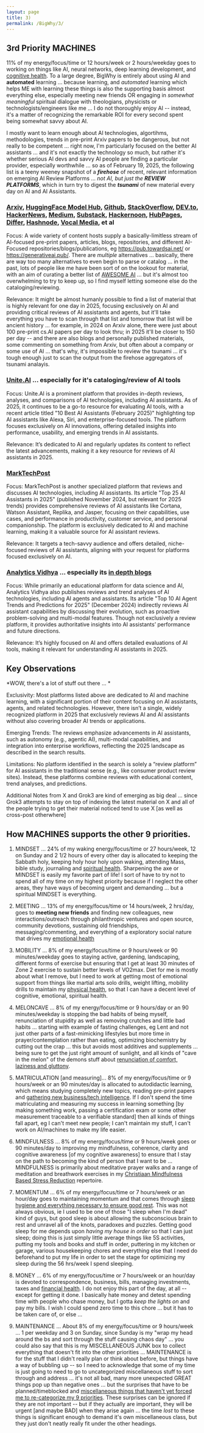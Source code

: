 ```yaml
---
layout: page
title: 3)
permalink: /BigWhy/3/
---
```



## 3rd Priority MACHINES 

11% of my energy/focus/time or 12 hours/week or 2 hours/weekday goes to working on things like AI, neural networks, deep learning development, and [cognitive health](https://bigwhypro.github.io/BigWhy/3/). To a large degree, BigWhy is entirely about using AI and **automated** learning ... because learning, and *automated* learning which helps ME with learning these things is also the supporting basis almost everything else, especially meeting new friends OR engaging in *somewhat meaningful* spiritual dialogue with theologians, physicists or technologists/engineers like me ... I do not thoroughly enjoy AI -- instead, it's a matter of recognizing the remarkable ROI for every second spent being somewhat savvy about AI.

I mostly want to learn enough about AI technologies, algortihms, methodologies, trends in pre-print Arxiv papers to be dangerous, but not really to be competent ... right now, I'm particularly focused on the better AI assistants ... and it's not exactly the technology so much, but rather it's whether serious AI devs and savvy AI people are finding a particular provider, especially worthwhile ... so as of February 19, 2025, the following list is a teeny weeney snapshot of a ***firehose*** of recent, relevant information on emerging AI Review Platforms ... *not AI, but just the* ***REVIEW PLATFORMS***, which in turn try to digest the ***tsunami*** of new material every day on AI and AI Assistants.

### [Arxiv](https://arxiv.org/list/cs.AI/recent), [HuggingFace Model Hub](https://huggingface.co/models), [Github](https://github.com/search?q=Awesome%20AI&type=repositories), [StackOverflow](https://stackoverflow.com/questions/tagged/artificial-intelligence?tab=Votes), [DEV.to](https://dev.to/leamsigc/top-10-trending-github-repositories-january-2025-1f24), [HackerNews](https://hn.algolia.com/?q=AI), [Medium](https://medium.com/search?q=AI), [Substack](https://substack.com/search/AI?utm_source=global-search), [Hackernoon](https://hackernoon.com/search?query=AI), [HubPages](https://discover.hubpages.com/search?query=AI), [Differ](https://differ.blog/#artificial-intelligence), [Hashnode](https://hashnode.com/search?q=AI), [Vocal Media](https://vocal.media/explore?f=posts&s=AI), et al 

Focus: A wide variety of content hosts supply a basically-limitless stream of AI-focused pre-print papers, articles, blogs, repositories, and different AI-Focused repositories/blogs/publications, eg https://pub.towardsai.net/ or https://generativeai.pub/. There are *multiple* alternatives ... basically, there are way too many alternatives to even begin to parse or catalog ... in the past, lots of people like me have been sort of on the lookout for material, with an aim of curating a better list of [AWESOME AI](https://github.com/search?q=Awesome%20AI&type=repositories) ... but it's almost too overwhelming to try to keep up, so I find myself letting someone else do the cataloging/reviewing.

Relevance: It might be almost humanly possible to find a list of material that is highly relevant for one day in 2025, focusing exclusively on AI and providing critical reviews of AI assistants and agents, but it'll take everything you have to scan through that list and tomorrow that list will be ancient history ... for example, in 2024 on Arxiv alone, there were just about 100 pre-print cs.AI papers per day to look thru; in 2025 it'll be closer to 150 per day -- and there are also blogs and personally published materials, some commenting on something from Arxiv, but often about a company or some use of AI ... that's why, it's impossible to review the tsunami ... it's tough enough just to scan the output from the firehose aggregators of tsunami analayis. 

### [Unite.AI](https://www.unite.ai/) ... especially for it's cataloging/review of **AI tools**  

Focus: Unite.AI is a prominent platform that provides in-depth reviews, analyses, and comparisons of AI technologies, including AI assistants. As of 2025, it continues to be a go-to resource for evaluating AI tools, with a recent article titled "10 Best AI Assistants (February 2025)" highlighting top AI assistants like Alexa, Siri, and enterprise-focused tools. The platform focuses exclusively on AI innovations, offering detailed insights into performance, usability, and emerging trends in AI assistants.

Relevance: It’s dedicated to AI and regularly updates its content to reflect the latest advancements, making it a key resource for reviews of AI assistants in 2025.

### [MarkTechPost](https://www.marktechpost.com/)   

Focus: MarkTechPost is another specialized platform that reviews and discusses AI technologies, including AI assistants. Its article "Top 25 AI Assistants in 2025" (published November 2024, but relevant for 2025 trends) provides comprehensive reviews of AI assistants like Cortana, Watson Assistant, Replika, and Jasper, focusing on their capabilities, use cases, and performance in productivity, customer service, and personal companionship. The platform is exclusively dedicated to AI and machine learning, making it a valuable source for AI assistant reviews.

Relevance: It targets a tech-savvy audience and offers detailed, niche-focused reviews of AI assistants, aligning with your request for platforms focused exclusively on AI.

### [Analytics Vidhya](https://www.analyticsvidhya.com/)  ... especially its [in depth blogs](https://www.analyticsvidhya.com/blog/)

Focus: While primarily an educational platform for data science and AI, Analytics Vidhya also publishes reviews and trend analyses of AI technologies, including AI agents and assistants. Its article "Top 10 AI Agent Trends and Predictions for 2025" (December 2024) indirectly reviews AI assistant capabilities by discussing their evolution, such as proactive problem-solving and multi-modal features. Though not exclusively a review platform, it provides authoritative insights into AI assistants’ performance and future directions.

Relevance: It’s highly focused on AI and offers detailed evaluations of AI tools, making it relevant for understanding AI assistants in 2025.


## Key Observations

*WOW, there's a lot of stuff out there ... *

Exclusivity: Most platforms listed above are dedicated to AI and machine learning, with a significant portion of their content focusing on AI assistants, agents, and related technologies. However, there isn’t a single, widely recognized platform in 2025 that exclusively reviews AI and AI assistants without also covering broader AI trends or applications.

Emerging Trends: The reviews emphasize advancements in AI assistants, such as autonomy (e.g., agentic AI), multi-modal capabilities, and integration into enterprise workflows, reflecting the 2025 landscape as described in the search results.

Limitations: No platform identified in the search is solely a “review platform” for AI assistants in the traditional sense (e.g., like consumer product review sites). Instead, these platforms combine reviews with educational content, trend analyses, and predictions.

Additional Notes from X and Grok3 are kind of emerging as big deal ... since Grok3 attempts to stay on top of indexing the latest material on X and all of the people trying to get their material noticed tend to use X [as well as cross-post otherwhere]

## How MACHINES supports the other 9 priorities.

1) MINDSET ... 24% of my waking energy/focus/time or 27 hours/week, 12 on Sunday and 2 1/2 hours of every other day is allocated to keeping the Sabbath holy, keeping holy hour holy upon waking, attending Mass, bible study, journaling and [spiritual health](https://bigwhypro.github.io/BigWhy/Spiritual/). Sharpening the axe or MINDSET is easily my favorite part of life! I sort of have to try not to spend all of my time on my highest priority because if I neglect the other areas, they have ways of becoming urgent and demanding ... but a spiritual MINDSET is everything.

2) MEETING ... 13% of my energy/focus/time or 14 hours/week, 2 hrs/day, goes to **meeting new friends** and finding new colleagues, new interactions/outreach through philanthropic ventures and open source, community devotions, sustaining old friendships, messaging/commenting, and everything of a exploratory social nature that drives my [emotional health](https://bigwhypro.github.io/BigWhy/2/)

4) MOBILITY ... 8% of my energy/focus/time or 9 hours/week or 90 minutes/weekday goes to staying active, gardening, landscaping, different forms of exercise but ensuring that I get at least 30 minutes of Zone 2 exercise to sustain better levels of VO2max. Diet for me is mostly about what I remove, but I need to work at getting most of emotional support from things like martial arts solo drills, weight lifting, mobility drills to maintain my [physical health](https://bigwhypro.github.io/BigWhy/4/), so that I can have a decent level of cognitive, emotional, spiritual health.

5) MELONCAVE ... 8% of my energy/focus/time or 9 hours/day or an 90 minutes/weekday is stopping the bad habits of being myself, renunciation of stupidity as well as removing crutches and little bad habits ...  starting with example of fasting challenges, eg Lent and not just other parts of a fast-mimicking lifestyles but more time in prayer/contemplation rather than eating, optimizing biochemistry by cutting out the crap ... this but avoids most additives and supplements ... being sure to get the just right amount of sunlight, and all kinds of "cave in the melon" of the demons stuff about [renunciation of comfort, laziness and gluttony](https://bigwhypro.github.io/BigWhy/5/).

6) MATRICULATION [and measuring]... 8% of my energy/focus/time or 9 hours/week or an 90 minutes/day is allocated to autodidactic learning, which means studying completely new topics, reading pre-print papers and [gathering new business/tech intelligence](https://bigwhypro.github.io/BigWhy/6/). If I don't spend the time matriculating and measuring my success in learning something [by making something work, passing a certification exam or some other measurement traceable to a verifiable standard] then all kinds of things fall apart, eg I can't meet new people; I can't maintain my stuff, I can't work on AI/machines to make my life easier.

7) MINDFULNESS ... 8% of my energy/focus/time or 9 hours/week goes or 90 minutes/day to improving my mindfulness, coherence, clarity and cognitive awareness [of my cognitive awareness] to ensure that I stay on the path to becoming the kind of person that I want to be ... MINDFULNESS is primarily about meditative prayer walks and a range of meditation and breathwork exercises in my [Christiaan Mindfulness Based Stress Reduction](https://bigwhypro.github.io/BigWhy/7/) repertoire.

8) MOMENTUM ... 6% of my energy/focus/time or 7 hours/week or an hour/day goes to maintaining momentum and that comes through [sleep hygiene and everything necessary to ensure good rest](https://bigwhypro.github.io/BigWhy/8/).  This was not always obvious, ie I used to be one of those "I sleep when I'm dead" kind of guys, but good sleep is about allowing the subconscious brain to rest and unravel all of the knots, paradoxes and puzzles. Getting good sleep for me depends upon *having my house in order* so that I can just sleep; doing this is just simply little average things like  5S activities, putting my tools and books and stuff in order, puttering in my kitchen or garage, various housekeeping chores and everything else that I need do beforehand to put my life in order to set the stage for optimizing my sleep during the 56 hrs/week I spend sleeping.

9) MONEY ... 6% of my energy/focus/time or 7 hours/week or an hour/day is devoted to correspondence, business, bills, managing investments, taxes and [financial health](https://bigwhypro.github.io/BigWhy/9/). I do not enjoy this part of the day, at all -- except for getting it done. I basically hate money and detest spending time with people who chase money, but I gotta *keep the lights on* and pay my bills. I wish I could spend zero time to this chore ... but it has to be taken care of, or else ...

10) MAINTENANCE ... About 8% of my energy/focus/time or 9 hours/week ... 1 per weekday and 3 on Sunday, since Sunday is my "wrap my head around the bs and sort through the stuff causing chaos day" ... you could also say that this is my MISCELLANEOUS JUNK box to collect everything that doesn't fit into the other priorities ... MAINTENANCE is for the stuff that I didn't really plan or think about before, but things have a way of bubbling up -- so I need to acknowledge that some of my time is just going to need to go to uncategorized miscellaneous stuff to sort through and address ... it's not all bad, many more unexpected GREAT things pop up than negative ones ... but the surprises that have to be planned/timeblocked and [miscellaneous things that haven't yet forced me to re-categorize my 9 priorities](https://bigwhypro.github.io/BigWhy/A/). These surprises can be ignored if they are not important -- but if they actually are important, they will be urgent [and maybe BAD] when they arise again ... the time *lost* to these things is significant enough to demand it's own miscellaneous class, but they just don't neatly really fit under the other headings.




